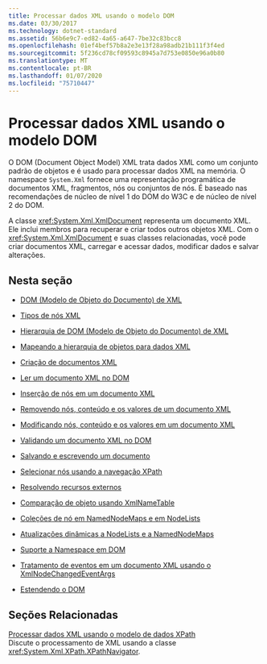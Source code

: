 ```yaml
---
title: Processar dados XML usando o modelo DOM
ms.date: 03/30/2017
ms.technology: dotnet-standard
ms.assetid: 56b6e9c7-ed82-4a65-a647-7be32c83bcc8
ms.openlocfilehash: 01ef4bef57b8a2e3e13f28a98adb21b111f3f4ed
ms.sourcegitcommit: 5f236cd78cf09593c8945a7d753e0850e96a0b80
ms.translationtype: MT
ms.contentlocale: pt-BR
ms.lasthandoff: 01/07/2020
ms.locfileid: "75710447"
---
```

# <a name="process-xml-data-using-the-dom-model"></a>Processar dados XML usando o modelo DOM
O DOM (Document Object Model) XML trata dados XML como um conjunto padrão de objetos e é usado para processar dados XML na memória. O namespace `System.Xml` fornece uma representação programática de documentos XML, fragmentos, nós ou conjuntos de nós. É baseado nas recomendações de núcleo de nível 1 do DOM do W3C e de núcleo de nível 2 do DOM.  
  
 A classe <xref:System.Xml.XmlDocument> representa um documento XML. Ele inclui membros para recuperar e criar todos outros objetos XML. Com o <xref:System.Xml.XmlDocument> e suas classes relacionadas, você pode criar documentos XML, carregar e acessar dados, modificar dados e salvar alterações.  
  
## <a name="in-this-section"></a>Nesta seção  
  
- [DOM (Modelo de Objeto do Documento) de XML](../../../../docs/standard/data/xml/xml-document-object-model-dom.md)  
  
- [Tipos de nós XML](../../../../docs/standard/data/xml/types-of-xml-nodes.md)  
  
- [Hierarquia de DOM (Modelo de Objeto do Documento) de XML](../../../../docs/standard/data/xml/xml-document-object-model-dom-hierarchy.md)  
  
- [Mapeando a hierarquia de objetos para dados XML](../../../../docs/standard/data/xml/mapping-the-object-hierarchy-to-xml-data.md)  
  
- [Criação de documentos XML](../../../../docs/standard/data/xml/xml-document-creation.md)  
  
- [Ler um documento XML no DOM](../../../../docs/standard/data/xml/reading-an-xml-document-into-the-dom.md)  
  
- [Inserção de nós em um documento XML](../../../../docs/standard/data/xml/inserting-nodes-into-an-xml-document.md)  
  
- [Removendo nós, conteúdo e os valores de um documento XML](../../../../docs/standard/data/xml/removing-nodes-content-and-values-from-an-xml-document.md)  
  
- [Modificando nós, conteúdo e os valores em um documento XML](../../../../docs/standard/data/xml/modifying-nodes-content-and-values-in-an-xml-document.md)  
  
- [Validando um documento XML no DOM](../../../../docs/standard/data/xml/validating-an-xml-document-in-the-dom.md)  
  
- [Salvando e escrevendo um documento](../../../../docs/standard/data/xml/saving-and-writing-a-document.md)  
  
- [Selecionar nós usando a navegação XPath](../../../../docs/standard/data/xml/select-nodes-using-xpath-navigation.md)  
  
- [Resolvendo recursos externos](../../../../docs/standard/data/xml/resolving-external-resources.md)  
  
- [Comparação de objeto usando XmlNameTable](../../../../docs/standard/data/xml/object-comparison-using-xmlnametable.md)  
  
- [Coleções de nó em NamedNodeMaps e em NodeLists](../../../../docs/standard/data/xml/node-collections-in-namednodemaps-and-nodelists.md)  
  
- [Atualizações dinâmicas a NodeLists e a NamedNodeMaps](../../../../docs/standard/data/xml/dynamic-updates-to-nodelists-and-namednodemaps.md)  
  
- [Suporte a Namespace em DOM](../../../../docs/standard/data/xml/namespace-support-in-the-dom.md)  
  
- [Tratamento de eventos em um documento XML usando o XmlNodeChangedEventArgs](../../../../docs/standard/data/xml/event-handling-in-an-xml-document-using-the-xmlnodechangedeventargs.md)  
  
- [Estendendo o DOM](../../../../docs/standard/data/xml/extending-the-dom.md)  
  
## <a name="related-sections"></a>Seções Relacionadas  
 [Processar dados XML usando o modelo de dados XPath](../../../../docs/standard/data/xml/process-xml-data-using-the-xpath-data-model.md)  
 Discute o processamento de XML usando a classe <xref:System.Xml.XPath.XPathNavigator>.
